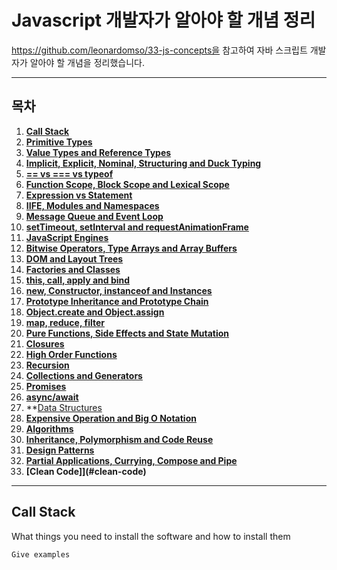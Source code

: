 # Javascript 개발자가 알아야 할 개념 정리  
https://github.com/leonardomso/33-js-concepts을 참고하여 자바 스크립트 개발자가 알아야 할 개념을 정리했습니다.

---

## 목차
1.  **[Call Stack](#call-stack)**
1.  **[Primitive Types](#primitive-types)**
1.  **[Value Types and Reference Types](#value-types-and-reference-types)**
1.  **[Implicit, Explicit, Nominal, Structuring and Duck Typing](#implicit,-explicit,-nominal,-structuring-and-duck-typing)**
1.  **[== vs === vs typeof](#==-vs-===-vs-typeof)**
1.  **[Function Scope, Block Scope and Lexical Scope](#function-scope,-block-scope-and-lexical-scope)**
1.  **[Expression vs Statement](#expression-vs-statement)**
1.  **[IIFE, Modules and Namespaces](#iife,-modules-and-namespaces)**
1.  **[Message Queue and Event Loop](#message-queue-and-event-loop)**
1.  **[setTimeout, setInterval and requestAnimationFrame](#settimeout,-setinterval-and-requestanimationframe)**
1.  **[JavaScript Engines](#javascript-engines)**
1.  **[Bitwise Operators, Type Arrays and Array Buffers](#bitwise-operators,-type-arrays-and-array-buffers)**
1.  **[DOM and Layout Trees](#dom-and-layout-trees)**
1.  **[Factories and Classes](#factories-and-classes)**
1.  **[this, call, apply and bind](#this,-call,-apply-and-bind)**
1.  **[new, Constructor, instanceof and Instances](#new,-constructor,-instanceof-and-instances)**
1.  **[Prototype Inheritance and Prototype Chain](#prototype-inheritance-and-prototype-chain)**
1.  **[Object.create and Object.assign](#object.create-and-object.assign)**
1.  **[map, reduce, filter](#map,-reduce,-filter)**
1.  **[Pure Functions, Side Effects and State Mutation](#pure-functions,-side-effects-and-state-mutation)**
1.  **[Closures](#closures)**
1.  **[High Order Functions](#high-order-functions)**
1.  **[Recursion](#recursion)**
1.  **[Collections and Generators](#collections-and-generators)**
1.  **[Promises](#promises)**
1.  **[async/await](#async/await)**
1.  **[Data Structures](#data-structures)
1.  **[Expensive Operation and Big O Notation](#expensive-operation-and-big-o-notation)**
1.  **[Algorithms](#algorithms)**
1.  **[Inheritance, Polymorphism and Code Reuse](#inheritance,-polymorphism-and-code-reuse)**
1.  **[Design Patterns](#design-patterns)**
1.  **[Partial Applications, Currying, Compose and Pipe](#partial-applications,-currying,-compose-and-pipe)**
1.  **[Clean Code]](#clean-code)**

---

## Call Stack

What things you need to install the software and how to install them

```
Give examples
```
